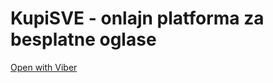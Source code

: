 # KupiSVE - onlajn platforma za besplatne oglase



[Open with Viber](https://kupisve.github.io/viber)
